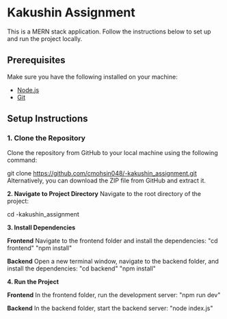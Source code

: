 # Kakushin Assignment

This is a MERN stack application. Follow the instructions below to set up and run the project locally.

## Prerequisites

Make sure you have the following installed on your machine:
- [Node.js](https://nodejs.org/)
- [Git](https://git-scm.com/)

## Setup Instructions

### 1. Clone the Repository

Clone the repository from GitHub to your local machine using the following command:


git clone https://github.com/cmohsin048/-kakushin_assignment.git
Alternatively, you can download the ZIP file from GitHub and extract it.

**2. Navigate to Project Directory**
Navigate to the root directory of the project:

cd -kakushin_assignment


**3. Install Dependencies**

**Frontend**
Navigate to the frontend folder and install the dependencies:
"cd frontend"
"npm install"

**Backend**
Open a new terminal window, navigate to the backend folder, and install the dependencies:
"cd backend"
"npm install"


**4. Run the Project**

**Frontend**
In the frontend folder, run the development server: "npm run dev"

**Backend**
In the backend folder, start the backend server: "node index.js"



